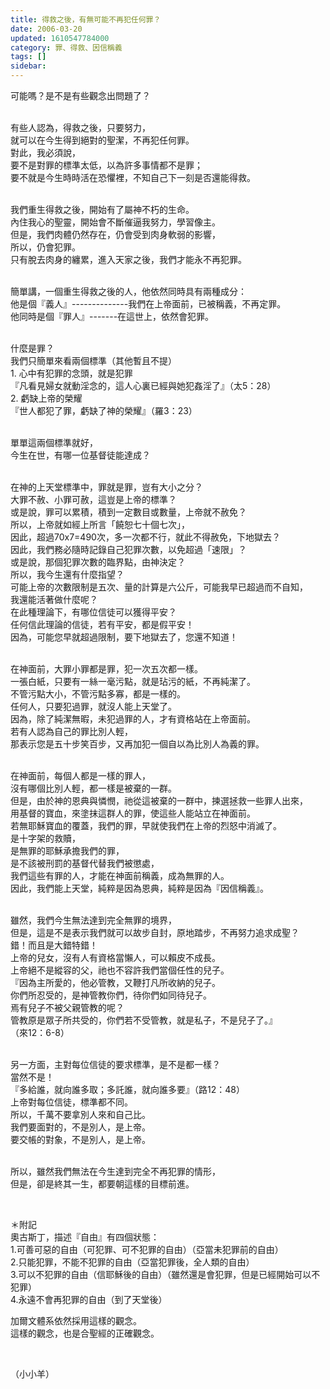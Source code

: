```yaml
---
title: 得救之後，有無可能不再犯任何罪？
date: 2006-03-20
updated: 1610547784000
category: 罪、得救、因信稱義
tags: []
sidebar: 
---
```


<p>可能嗎？是不是有些觀念出問題了？</p>
<p><br/>
有些人認為，得救之後，只要努力，<br/>
就可以在今生得到絕對的聖潔，不再犯任何罪。<br/>
對此，我必須說，<br/>
要不是對罪的標準太低，以為許多事情都不是罪；<br/>
要不就是今生時時活在恐懼裡，不知自己下一刻是否還能得救。</p>
<p><br/>
我們重生得救之後，開始有了屬神不朽的生命。<br/>
內住我心的聖靈，開始會不斷催逼我努力，學習像主。<br/>
但是，我們肉體仍然存在，仍會受到肉身軟弱的影響，<br/>
所以，仍會犯罪。<br/>
只有脫去肉身的纏累，進入天家之後，我們才能永不再犯罪。</p>
<p><br/>
簡單講，一個重生得救之後的人，他依然同時具有兩種成分：<br/>
他是個『義人』--------------我們在上帝面前，已被稱義，不再定罪。<br/>
他同時是個『罪人』-------在這世上，依然會犯罪。</p>
<p><br/>
什麼是罪？<br/>
我們只簡單來看兩個標準（其他暫且不提）<br/>
1. 心中有犯罪的念頭，就是犯罪<br/>
『凡看見婦女就動淫念的，這人心裏已經與她犯姦淫了』（太5：28）<br/>
2. 虧缺上帝的榮耀<br/>
『世人都犯了罪，虧缺了神的榮耀』（羅3：23）</p>
<p><br/>
單單這兩個標準就好，<br/>
今生在世，有哪一位基督徒能達成？</p>
<p><br/>
在神的上天堂標準中，罪就是罪，豈有大小之分？<br/>
大罪不赦、小罪可赦，這豈是上帝的標準？<br/>
或是說，罪可以累積，積到一定數目或數量，上帝就不赦免？<br/>
所以，上帝就如經上所言「饒恕七十個七次」，<br/>
因此，超過70x7=490次，多一次都不行，就此不得赦免，下地獄去？<br/>
因此，我們務必隨時記錄自己犯罪次數，以免超過「速限」？<br/>
或是說，那個犯罪次數的臨界點，由神決定？<br/>
所以，我今生還有什麼指望？<br/>
可能上帝的次數限制是五次、量的計算是六公斤，可能我早已超過而不自知，<br/>
我還能活著做什麼呢？<br/>
在此種理論下，有哪位信徒可以獲得平安？<br/>
任何信此理論的信徒，若有平安，都是假平安！<br/>
因為，可能您早就超過限制，要下地獄去了，您還不知道！</p>
<p><br/>
在神面前，大罪小罪都是罪，犯一次五次都一樣。<br/>
一張白紙，只要有一絲一毫污點，就是玷污的紙，不再純潔了。<br/>
不管污點大小，不管污點多寡，都是一樣的。<br/>
任何人，只要犯過罪，就沒人能上天堂了。<br/>
因為，除了純潔無暇，未犯過罪的人，才有資格站在上帝面前。<br/>
若有人認為自己的罪比別人輕，<br/>
那表示您是五十步笑百步，又再加犯一個自以為比別人為義的罪。</p>
<p><br/>
在神面前，每個人都是一樣的罪人，<br/>
沒有哪個比別人輕，都一樣是被棄的一群。<br/>
但是，由於神的恩典與憐憫，祂從這被棄的一群中，揀選拯救一些罪人出來，<br/>
用基督的寶血，來塗抹這群人的罪，使這些人能站立在神面前。<br/>
若無耶穌寶血的覆蓋，我們的罪，早就使我們在上帝的烈怒中消滅了。<br/>
是十字架的救贖，<br/>
是無罪的耶穌承擔我們的罪，<br/>
是不該被刑罰的基督代替我們被懲處，<br/>
我們這些有罪的人，才能在神面前稱義，成為無罪的人。<br/>
因此，我們能上天堂，純粹是因為恩典，純粹是因為『因信稱義』。</p>
<p><br/>
雖然，我們今生無法達到完全無罪的境界，<br/>
但是，這是不是表示我們就可以故步自封，原地踏步，不再努力追求成聖？<br/>
錯！而且是大錯特錯！<br/>
上帝的兒女，沒有人有資格當懶人，可以賴皮不成長。<br/>
上帝絕不是縱容的父，祂也不容許我們當個任性的兒子。<br/>
『因為主所愛的，他必管教，又鞭打凡所收納的兒子。<br/>
你們所忍受的，是神管教你們，待你們如同待兒子。<br/>
焉有兒子不被父親管教的呢？<br/>
管教原是眾子所共受的，你們若不受管教，就是私子，不是兒子了。』<br/>
（來12：6-8）</p>
<p><br/>
另一方面，主對每位信徒的要求標準，是不是都一樣？<br/>
當然不是！<br/>
『多給誰，就向誰多取；多託誰，就向誰多要』（路12：48）<br/>
上帝對每位信徒，標準都不同。<br/>
所以，千萬不要拿別人來和自己比。<br/>
我們要面對的，不是別人，是上帝。<br/>
要交帳的對象，不是別人，是上帝。</p>
<p><br/>
所以，雖然我們無法在今生達到完全不再犯罪的情形，<br/>
但是，卻是終其一生，都要朝這樣的目標前進。</p>
<p> </p>
<p>＊附記<br/>
奧古斯丁，描述『自由』有四個狀態：<br/>
1.可善可惡的自由（可犯罪、可不犯罪的自由）（亞當未犯罪前的自由）<br/>
2.只能犯罪，不能不犯罪的自由（亞當犯罪後，全人類的自由）<br/>
3.可以不犯罪的自由（信耶穌後的自由）（雖然還是會犯罪，但是已經開始可以不犯罪）<br/>
4.永遠不會再犯罪的自由（到了天堂後）</p>
<p>加爾文體系依然採用這樣的觀念。<br/>
這樣的觀念，也是合聖經的正確觀念。</p>
<p> </p>
<p>（小小羊）</p>
<p> </p>
